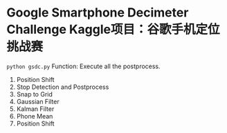 # Google Smartphone Decimeter Challenge Kaggle项目：谷歌手机定位挑战赛
``python gsdc.py``
Function: Execute all the postprocess.
1. Position Shift<br>
2. Stop Detection and Postprocess<br>
3. Snap to Grid<br>
4. Gaussian Filter<br>
5. Kalman Filter<br>
6. Phone Mean<br>
7. Position Shift<br>
